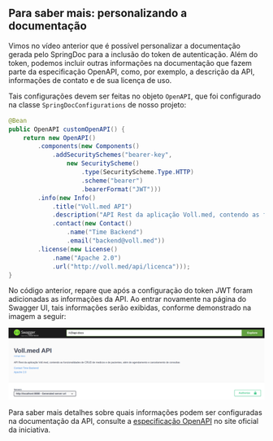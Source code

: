 ## Para saber mais: personalizando a documentação

Vimos no vídeo anterior que é possível personalizar a documentação gerada pelo SpringDoc para a inclusão do token de autenticação. Além do token, podemos incluir outras informações na documentação que fazem parte da especificação OpenAPI, como, por exemplo, a descrição da API, informações de contato e de sua licença de uso.

Tais configurações devem ser feitas no objeto `OpenAPI`, que foi configurado na classe `SpringDocConfigurations` de nosso projeto:

```java
@Bean
public OpenAPI customOpenAPI() {
    return new OpenAPI()
        .components(new Components()
            .addSecuritySchemes("bearer-key",
                new SecurityScheme()
                    .type(SecurityScheme.Type.HTTP)
                    .scheme("bearer")
                    .bearerFormat("JWT")))
        .info(new Info()
            .title("Voll.med API")
            .description("API Rest da aplicação Voll.med, contendo as funcionalidades de CRUD de médicos e de pacientes, além de agendamento e cancelamento de consultas")
            .contact(new Contact()
                .name("Time Backend")
                .email("backend@voll.med"))
        .license(new License()
            .name("Apache 2.0")
            .url("http://voll.med/api/licenca")));
}
```

No código anterior, repare que após a configuração do token JWT foram adicionadas as informações da API. Ao entrar novamente na página do Swagger UI, tais informações serão exibidas, conforme demonstrado na imagem a seguir:


![Página do Swagger Ui exibindo as informações da Voll.med API, onde se lê a mensagem “API Rest da aplicação Voll.med, contendo as funcionalidades de CRUD de médicos e de pacientes, além de agendamento e cancelamento de consultas.”](./imgs/img_swagger.png)

Para saber mais detalhes sobre quais informações podem ser configuradas na documentação da API, consulte a [especificação OpenAPI](https://spec.openapis.org/oas/latest.html#schema) no site oficial da iniciativa.